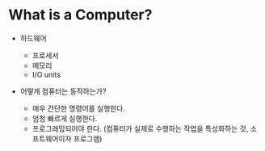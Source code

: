 # What is a Computer?

- 하드웨어
    - 프로세서
    - 메모리
    - I/O units

- 어떻게 컴퓨터는 동작하는가?
    - 매우 간단한 명령어를 실행한다.
    - 엄청 빠르게 실행한다.
    - 프로그래밍되어야 한다. (컴퓨터가 실제로 수행하는 작업을 특성화하는 것, 소프트웨어이자 프로그램)
